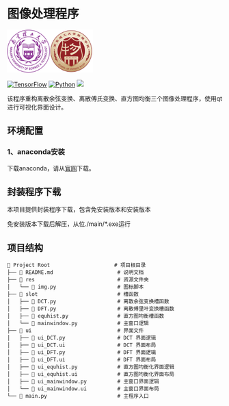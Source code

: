 # 图像处理程序
[<img src="https://github.com/KingJerrick/icon/blob/main/njust.png" height="100"/>](https://www.njust.edu.cn/)[<img src="https://github.com/KingJerrick/icon/blob/main/physic.webp" height="100"/>](https://physics.njust.edu.cn/main.htm)

[![TensorFlow](https://badgen.net/github/release/KingJerrick/NJUST_image-processing/stable)](https://github.com/KingJerrick/NJUST_image-processing/releases/tag/v4.0.0)
[![Python](https://img.shields.io/badge/Python-14354C.svg?logo=python&logoColor=white)](https://www.python.org/)
[![](https://img.shields.io/badge/Qt-%23217346.svg?style=flat&logo=Qt&logoColor=white)](https://www.qt.io/download-dev)

该程序重构离散余弦变换、离散傅氏变换、直方图均衡三个图像处理程序，使用qt进行可视化界面设计。

## 环境配置
### 1、anaconda安装
下载anaconda，请从[官网](https://www.anaconda.com/download)下载。

## 封装程序下载
本项目提供封装程序下载，包含免安装版本和安装版本

免安装版本下载后解压，从位./main/*.exe运行

## 项目结构
```
📂 Project Root                     # 项目根目录
├── 📜 README.md                     # 说明文档
├── 📂 res                           # 资源文件夹
│   └── 📜 img.py                    # 图标脚本
├── 📂 slot                          # 槽函数
│   ├── 📜 DCT.py                    # 离散余弦变换槽函数
│   ├── 📜 DFT.py                    # 离散傅里叶变换槽函数
│   ├── 📜 equhist.py                # 直方图均衡槽函数
│   └── 📜 mainwindow.py             # 主窗口逻辑
├── 📂 ui                            # 界面文件
│   ├── 📜 ui_DCT.py                 # DCT 界面逻辑
│   ├── 📜 ui_DCT.ui                 # DCT 界面布局
│   ├── 📜 ui_DFT.py                 # DFT 界面逻辑
│   ├── 📜 ui_DFT.ui                 # DFT 界面布局
│   ├── 📜 ui_equhist.py             # 直方图均衡化界面逻辑
│   ├── 📜 ui_equhist.ui             # 直方图均衡化界面布局
│   ├── 📜 ui_mainwindow.py          # 主窗口界面逻辑
│   └── 📜 ui_mainwindow.ui          # 主窗口界面布局
└── 📜 main.py                       # 主程序入口
```
